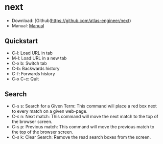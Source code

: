 # next

* Download: [Github(https://github.com/atlas-engineer/next)
* Manual: [Manual](https://github.com/atlas-engineer/next/blob/master/documents/MANUAL.org)

## Quickstart

* C-l: Load URL in tab
* M-l: Load URL in a new tab
* C-x b: Switch tab
* C-b: Backwards history
* C-f: Forwards history
* C-x C-c: Quit

## Search

* C-s s: Search for a Given Term: This command will place a red box next to every match on a given web-page.
* C-s n: Next match: This command will move the next match to the top of the browser screen.
* C-s p: Previous match: This command will move the previous match to the top of the browser screen.
* C-s k: Clear Search: Remove the read search boxes from the screen.
